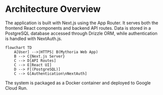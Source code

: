 # Architecture Overview

The application is built with Next.js using the App Router. It serves both the frontend React components and backend API routes. Data is stored in a PostgreSQL database accessed through Drizzle ORM, while authentication is handled with NextAuth.js.

```mermaid
flowchart TD
    A[User] -->|HTTPS| B(Mythoria Web App)
    B --> C{Next.js Server}
    C --> D[API Routes]
    C --> E[React UI]
    D --> F[(PostgreSQL)]
    C --> G[Authentication\nNextAuth]
```

The system is packaged as a Docker container and deployed to Google Cloud Run.
